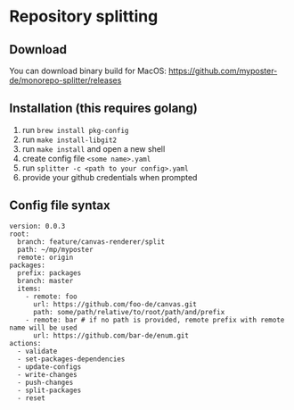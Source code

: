 # Repository splitting
## Download
You can download binary build for MacOS: https://github.com/myposter-de/monorepo-splitter/releases
## Installation (this requires golang)
1. run `brew install pkg-config`
2. run `make install-libgit2`
3. run `make install` and open a new shell
4. create config file `<some name>.yaml`
5. run `splitter -c <path to your config>.yaml`
6. provide your github credentials when prompted
## Config file syntax
```
version: 0.0.3
root:
  branch: feature/canvas-renderer/split
  path: ~/mp/myposter
  remote: origin
packages:
  prefix: packages
  branch: master
  items:
    - remote: foo
      url: https://github.com/foo-de/canvas.git
      path: some/path/relative/to/root/path/and/prefix
    - remote: bar # if no path is provided, remote prefix with remote name will be used
      url: https://github.com/bar-de/enum.git
actions:
  - validate
  - set-packages-dependencies
  - update-configs
  - write-changes
  - push-changes
  - split-packages
  - reset
```
